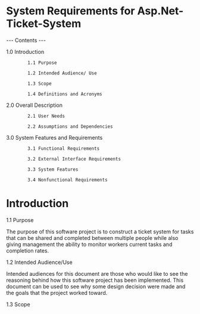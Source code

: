 # System Requirements for Asp.Net-Ticket-System 

--- Contents ---

1.0 Introduction

            1.1 Purpose

            1.2 Intended Audience/ Use

            1.3 Scope

            1.4 Definitions and Acronyms

2.0 Overall Description

            2.1 User Needs

            2.2 Assumptions and Dependencies

3.0 System Features and Requirements

            3.1 Functional Requirements

            3.2 External Interface Requirements

            3.3 System Features

            3.4 Nonfunctional Requirements



# Introduction

1.1 Purpose
           
The purpose of this software project is to construct a ticket system for tasks that can be shared and completed between multiple people while also giving management the ability to monitor workers current tasks and completion rates.

1.2 Intended Audience/Use

Intended audiences for this document are those who would like to see the reasoning behind how this software project has been implemented. This document can be used to see why some design decision were made and the goals that the project worked toward.

1.3 Scope


